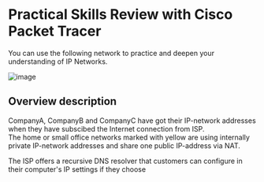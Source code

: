 # Practical Skills Review with Cisco Packet Tracer

You can  use the following network to practice and deepen your understanding of IP Networks.  


![image](https://github.com/user-attachments/assets/b5f049ef-57d3-4d7c-844b-a30e200e7611)  

## Overview description

CompanyA, CompanyB and CompanyC have got their IP-network addresses when they have subscibed the Internet connection from ISP.  
The home or small office networks marked with yellow are using internally private IP-network addresses and share one public IP-address via NAT. 

The ISP offers a recursive DNS resolver that customers can configure in their computer's IP settings if they choose


